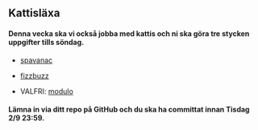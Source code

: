 ## Kattisläxa

#### Denna vecka ska vi också jobba med kattis och ni ska göra tre stycken uppgifter tills söndag.

* [spavanac](https://open.kattis.com/problems/spavanac)

* [fizzbuzz](https://open.kattis.com/problems/fizzbuzz)

* VALFRI: [modulo](https://open.kattis.com/problems/modulo)

#### Lämna in via ditt repo på GitHub och du ska ha committat innan Tisdag 2/9 23:59.
